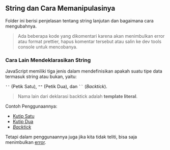 ## String dan Cara Memanipulasinya

Folder ini berisi penjelasan tentang string lanjutan dan bagaimana cara mengubahnya.

> Ada beberapa kode yang dikomentari karena akan menimbulkan error atau format prettier, hapus komentar tersebut atau salin ke dev tools console untuk mencobanya.

### Cara Lain Mendeklarasikan String

JavaScript memiliki tiga jenis dalam mendefinisikan apakah suatu tipe data termasuk string atau bukan, yaitu:

`''` (Petik Satu), `""` (Petik Dua), dan ` `` ` (_Backtick_).

> Nama lain dari deklarasi backtick adalah **template literal**.

Contoh Penggunaannya:

- [Kutip Satu](anotherStringDeclaration.js#L10-L11)
- [Kutip Dua](anotherStringDeclaration.js#L13-L14)
- [_Backtick_](anotherStringDeclaration.js#L16-L17)

Tetapi dalam penggunaannya juga jika kita tidak teliti, bisa saja menimbulkan [error](anotherStringDeclaration.js#L5-L7).
